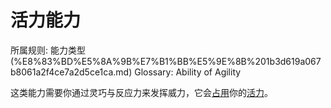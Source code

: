 # 活力能力

所属规则: 能力类型 (%E8%83%BD%E5%8A%9B%E7%B1%BB%E5%9E%8B%201b3d619a067b8061a2f4ce7a2d5ce1ca.md)
Glossary: Ability of Agility

这类能力需要你通过灵巧与反应力来发挥威力，它会[占用](%E5%B1%9E%E6%80%A7%E5%8D%A0%E7%94%A8%201b3d619a067b8028a794de6ceed96ec0.md)你的[活力](%E6%B4%BB%E5%8A%9B%201b3d619a067b805391c0d92f6a9c2e06.md)。